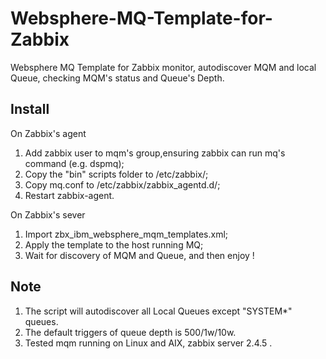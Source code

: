 # Websphere-MQ-Template-for-Zabbix
Websphere MQ Template for Zabbix monitor, autodiscover MQM and local Queue, checking MQM's status and Queue's Depth.

## Install
On Zabbix's agent

1. Add zabbix user to mqm's group,ensuring zabbix can run mq's command (e.g. dspmq);
2. Copy the "bin" scripts folder to /etc/zabbix/;
3. Copy mq.conf to /etc/zabbix/zabbix_agentd.d/;
4. Restart zabbix-agent.

On Zabbix's sever

1. Import zbx_ibm_websphere_mqm_templates.xml; 
2. Apply the template to the host running MQ;
3. Wait for discovery of MQM and Queue, and then enjoy !

## Note
1. The script will autodiscover all Local Queues except "SYSTEM*" queues.
2. The default triggers of queue depth is 500/1w/10w.
3. Tested mqm running on Linux and AIX, zabbix server 2.4.5 .
